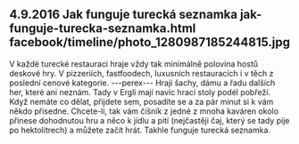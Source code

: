 4.9.2016
Jak funguje turecká seznamka
jak-funguje-turecka-seznamka.html
facebook/timeline/photo_1280987185244815.jpg
--------------

V každé turecké restauraci hraje vždy tak minimálně polovina hostů deskové hry. V pizzeriích, fastfoodech, luxusních restauracích i v těch z poslední cenové kategorie. 
---perex---
Hrají šachy, dámu a řadu dalších her, které ani neznám. Tady v Ergli mají navíc hrací stoly podél pobřeží. Když nemáte co dělat, přijdete sem, posadíte se a za pár minut si k vám někdo přisedne. Chcete-li, tak vám číšník z jedné z mnoha kaváren okolo přinese dohodnutou hru a něco k jídlu a pití (nejčastěji čaj, který se tady pije po hektolitrech) a můžete začít hrát. Takhle funguje turecká seznamka.
